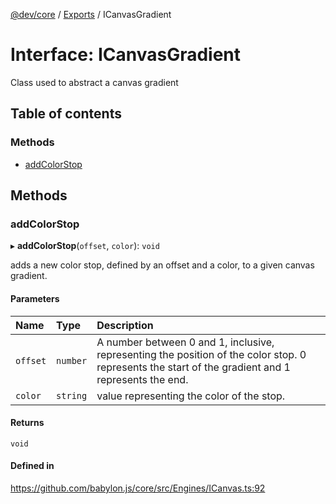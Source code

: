 [@dev/core](../README.md) / [Exports](../modules.md) / ICanvasGradient

# Interface: ICanvasGradient

Class used to abstract a canvas gradient

## Table of contents

### Methods

- [addColorStop](ICanvasGradient.md#addcolorstop)

## Methods

### addColorStop

▸ **addColorStop**(`offset`, `color`): `void`

adds a new color stop, defined by an offset and a color, to a given canvas gradient.

#### Parameters

| Name | Type | Description |
| :------ | :------ | :------ |
| `offset` | `number` | A number between 0 and 1, inclusive, representing the position of the color stop. 0 represents the start of the gradient and 1 represents the end. |
| `color` | `string` | value representing the color of the stop. |

#### Returns

`void`

#### Defined in

https://github.com/babylon.js/core/src/Engines/ICanvas.ts:92
